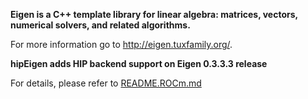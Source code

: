 **Eigen is a C++ template library for linear algebra: matrices, vectors, numerical solvers, and related algorithms.**

For more information go to http://eigen.tuxfamily.org/.

**hipEigen adds HIP backend support on Eigen 0.3.3.3 release**

For details, please refer to [README.ROCm.md](https://github.com/ROCmSoftwarePlatform/hipeigen/blob/upstream/README.ROCm.md)
